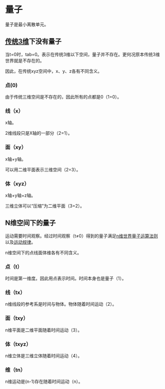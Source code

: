 # 量子

量子是最小离散单元。

## [传统3维](https://github.com/zeusro/math/blob/main/n/3.zh.md)下没有量子

当t=0时，tab=0。表示在传统3维以下空间，量子并不存在。更何况原本传统3维世界就是不存在的。

因此，在传统xyz空间中，x、y、z各有不同含义。

### 点(0)

由于传统三维空间是不存在的，因此所有的点都是0（1=0）。

### 线（x）

x轴。

2维线段只是X轴的一部分（2=1）。

### 面（xy）

x轴+y轴。

可以用二维平面表示三维空间（2=3）。

### 体（xyz）

x轴+y轴+z轴。

三维立体可以“压缩”为二维平面（3=2）。

## N维空间下的量子

运动需要时间观察。经过时间观察（t≠0）得到的量子满足[n维世界量子运算法则](n.zh.md)以及[运动规律](README.zh.md)。

n维空间下的点线面体维各有不同含义。

### 点（t）

时间是第一维度。因此用点表示时间。时间本身也是量子（1）。

### 线（tx）

n维线段的参考系是时间与物体。物体随着时间运动（2）。

### 面（txy）

n维平面是二维平面随着时间运动（3）。

### 体（txyz）

n维立体是三维立体随着时间运动（4）。

### 维（tn）

n维运动是(n-1)存在随着时间运动（n）。
